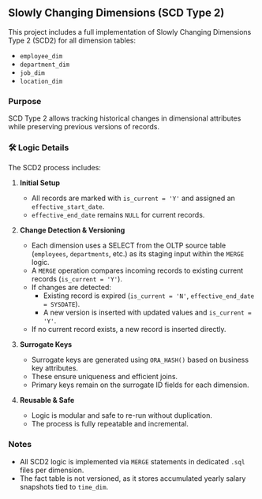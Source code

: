 ## Slowly Changing Dimensions (SCD Type 2)

This project includes a full implementation of Slowly Changing Dimensions Type 2 (SCD2) for all dimension tables:
- `employee_dim`
- `department_dim`
- `job_dim`
- `location_dim`

### Purpose
SCD Type 2 allows tracking historical changes in dimensional attributes while preserving previous versions of records.

### 🛠️ Logic Details
The SCD2 process includes:

1. **Initial Setup**
   - All records are marked with `is_current = 'Y'` and assigned an `effective_start_date`.
   - `effective_end_date` remains `NULL` for current records.

2. **Change Detection & Versioning**
   - Each dimension uses a SELECT from the OLTP source table (`employees`, `departments`, etc.) as its staging input within the `MERGE` logic.
   - A `MERGE` operation compares incoming records to existing current records (`is_current = 'Y'`).
   - If changes are detected:
     - Existing record is expired (`is_current = 'N'`, `effective_end_date = SYSDATE`).
     - A new version is inserted with updated values and `is_current = 'Y'`.
   - If no current record exists, a new record is inserted directly.

3. **Surrogate Keys**
   - Surrogate keys are generated using `ORA_HASH()` based on business key attributes.
   - These ensure uniqueness and efficient joins.
   - Primary keys remain on the surrogate ID fields for each dimension.

4. **Reusable & Safe**
   - Logic is modular and safe to re-run without duplication.
   - The process is fully repeatable and incremental.

### Notes
- All SCD2 logic is implemented via `MERGE` statements in dedicated `.sql` files per dimension.
- The fact table is not versioned, as it stores accumulated yearly salary snapshots tied to `time_dim`.

